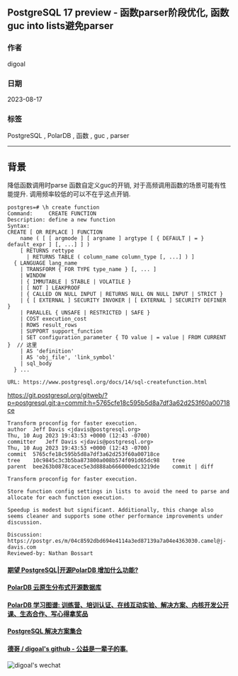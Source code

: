 ## PostgreSQL 17 preview - 函数parser阶段优化, 函数guc into lists避免parser  
                                                                                                                                    
### 作者                                                                                                              
digoal                                                                                                              
                                                                                                              
### 日期                                                                                                              
2023-08-17                                                                                                          
                                                                                                    
### 标签                                                                                                              
PostgreSQL , PolarDB , 函数 , guc , parser                 
                                                                                                              
----                                                                                                              
                                                                                                              
## 背景   
降低函数调用时parse 函数自定义guc的开销, 对于高频调用函数的场景可能有性能提升. 调用频率较低的可以不在乎这点开销.   
  
```  
postgres=# \h create function  
Command:     CREATE FUNCTION  
Description: define a new function  
Syntax:  
CREATE [ OR REPLACE ] FUNCTION  
    name ( [ [ argmode ] [ argname ] argtype [ { DEFAULT | = } default_expr ] [, ...] ] )  
    [ RETURNS rettype  
      | RETURNS TABLE ( column_name column_type [, ...] ) ]  
  { LANGUAGE lang_name  
    | TRANSFORM { FOR TYPE type_name } [, ... ]  
    | WINDOW  
    | { IMMUTABLE | STABLE | VOLATILE }  
    | [ NOT ] LEAKPROOF  
    | { CALLED ON NULL INPUT | RETURNS NULL ON NULL INPUT | STRICT }  
    | { [ EXTERNAL ] SECURITY INVOKER | [ EXTERNAL ] SECURITY DEFINER }  
    | PARALLEL { UNSAFE | RESTRICTED | SAFE }  
    | COST execution_cost  
    | ROWS result_rows  
    | SUPPORT support_function  
    | SET configuration_parameter { TO value | = value | FROM CURRENT }  // 这里  
    | AS 'definition'  
    | AS 'obj_file', 'link_symbol'  
    | sql_body  
  } ...  
  
URL: https://www.postgresql.org/docs/14/sql-createfunction.html  
```  
  
https://git.postgresql.org/gitweb/?p=postgresql.git;a=commit;h=5765cfe18c595b5d8a7df3a62d253f60a00718ce  
  
```  
Transform proconfig for faster execution.  
author	Jeff Davis <jdavis@postgresql.org>	  
Thu, 10 Aug 2023 19:43:53 +0000 (12:43 -0700)  
committer	Jeff Davis <jdavis@postgresql.org>	  
Thu, 10 Aug 2023 19:43:53 +0000 (12:43 -0700)  
commit	5765cfe18c595b5d8a7df3a62d253f60a00718ce  
tree	10c9845c3c3b5ba873800a008b574f091d65dc98	tree  
parent	bee263b0878cacec5e3d888ab666000edc3219de	commit | diff  
  
Transform proconfig for faster execution.  
  
Store function config settings in lists to avoid the need to parse and  
allocate for each function execution.  
  
Speedup is modest but significant. Additionally, this change also  
seems cleaner and supports some other performance improvements under  
discussion.  
  
Discussion: https://postgr.es/m/04c8592dbd694e4114a3ed87139a7a04e4363030.camel@j-davis.com  
Reviewed-by: Nathan Bossart  
```  
  
  
  
  
#### [期望 PostgreSQL|开源PolarDB 增加什么功能?](https://github.com/digoal/blog/issues/76 "269ac3d1c492e938c0191101c7238216")
  
  
#### [PolarDB 云原生分布式开源数据库](https://github.com/ApsaraDB "57258f76c37864c6e6d23383d05714ea")
  
  
#### [PolarDB 学习图谱: 训练营、培训认证、在线互动实验、解决方案、内核开发公开课、生态合作、写心得拿奖品](https://www.aliyun.com/database/openpolardb/activity "8642f60e04ed0c814bf9cb9677976bd4")
  
  
#### [PostgreSQL 解决方案集合](../201706/20170601_02.md "40cff096e9ed7122c512b35d8561d9c8")
  
  
#### [德哥 / digoal's github - 公益是一辈子的事.](https://github.com/digoal/blog/blob/master/README.md "22709685feb7cab07d30f30387f0a9ae")
  
  
![digoal's wechat](../pic/digoal_weixin.jpg "f7ad92eeba24523fd47a6e1a0e691b59")
  
